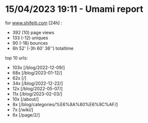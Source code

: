 # 15/04/2023 19:11 - Umami report
for www.shifeiti.com [24h] :

 - 392 (10) page views
 - 133 (-12) uniques
 - 90 (-18) bounces
 - 6h 52'  (-3h 60' 36'') totaltime


top 10 urls:
 - 103x [/blog/2022-12-09/]
 - 68x [/blog/2023-01-12/]
 - 62x [/]
 - 34x [/blog/2022-12-22/]
 - 12x [/blog/2022-05-07/]
 - 11x [/blog/2023-02-03/]
 - 10x [/about/]
 - 8x [/blog/categories/%E6%8A%80%E6%9C%AF/]
 - 7x [/wiki/]
 - 6x [/page/2/]


